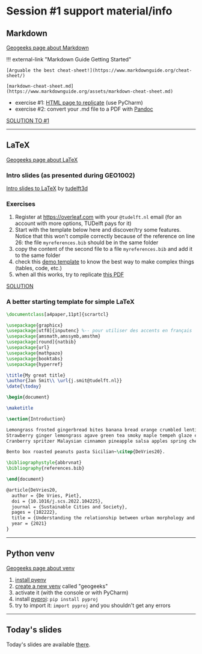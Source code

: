 

# Session #1 support material/info

## Markdown

[Geogeeks page about Markdown](../../writing/markdown.md)

!!! external-link "Markdown Guide Getting Started"
    
    [Arguable the best cheat-sheet!](https://www.markdownguide.org/cheat-sheet/)

    [markdown-cheat-sheet.md](https://www.markdownguide.org/assets/markdown-cheat-sheet.md)    


- exercise #1: [HTML page to replicate](md_result.html) (use PyCharm)
- exercise #2: convert your .md file to a PDF with [Pandoc](https://pandoc.org/) 

[SOLUTION TO #1](md_result.md)

- - -

## LaTeX

[Geogeeks page about LaTeX](../../writing/latexintro.md)

### Intro slides (as presented during GEO1002)

[Intro slides to LaTeX](../../writing/files/intro_latex_tudelft3d.pdf) by [tudelft3d](https://3d.bk.tudelft.nl)

### Exercises

  1. Register at <https://overleaf.com> with your `@tudelft.nl` email (for an account with more options, TUDelft pays for it)
  1. Start with the template below here and discover/try some features. Notice that this won't compile correctly because of the reference on line 26: the file `myreferences.bib` should be in the same folder
  1. copy the content of the second file to a file `myreferences.bib` and add it to the same folder
  1. check this [demo template](https://github.com/tudelft3d/latex-getting-started/tree/main/template) to know the best way to make complex things (tables, code, etc.)
  1. when all this works, try to replicate [this PDF](latex_result.pdf)

[SOLUTION](latex_result.md)

### A better starting template for simple LaTeX

```tex
\documentclass[a4paper,11pt]{scrartcl}

\usepackage{graphicx}
\usepackage[utf8]{inputenc} %-- pour utiliser des accents en français
\usepackage{amsmath,amssymb,amsthm} 
\usepackage[round]{natbib}
\usepackage{url}
\usepackage{mathpazo}
\usepackage{booktabs}
\usepackage{hyperref}

\title{My great title}
\author{Jan Smit\\ \url{j.smit@tudelft.nl}}
\date{\today}

\begin{document}

\maketitle

\section{Introduction}

Lemongrass frosted gingerbread bites banana bread orange crumbled lentils sweet potato black bean burrito green pepper springtime. 
Strawberry ginger lemongrass agave green tea smoky maple tempeh glaze enchiladas couscous. 
Cranberry spritzer Malaysian cinnamon pineapple salsa apples spring cherry bomb bananas blueberry pops scotch bonnet pepper.

Bento box roasted peanuts pasta Sicilian~\citep{DeVries20}.

\bibliographystyle{abbrvnat}
\bibliography{references.bib}

\end{document}
```

```tex
@article{DeVries20,
  author = {De Vries, Piet},
  doi = {10.1016/j.scs.2022.104225},
  journal = {Sustainable Cities and Society},
  pages = {102222},
  title = {Understanding the relationship between urban morphology and other things},
  year = {2021}
}
```

- - -


## Python venv

[Geogeeks page about venv](../../python/venv.md)

1. [install pyenv](../../python/install.md)
1. [create a new venv](../../python/venv.md) called "geogeeks"
1. activate it (with the console or with PyCharm)
1. install [pyproj](https://pyproj4.github.io/pyproj/): `pip install pyproj`
1. try to import it: `import pyproj` and you shouldn't get any errors

- - -

## Today's slides

Today's slides are available [there](https://surfdrive.surf.nl/files/index.php/s/n2P6iWSHehFtop8).